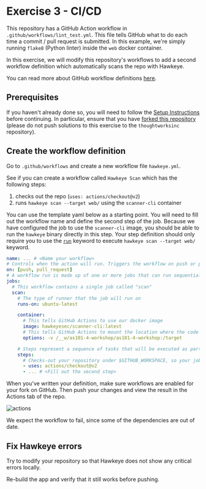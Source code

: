 # Exercise 3 - CI/CD

This repository has a GitHub Action workflow in `.github/workflows/lint_test.yml`. This file tells
GitHub what to do each time a commit / pull request is submitted. In this example, we're simply
running `flake8` (Python linter) inside the `web` docker container.

In this exercise, we will modify this repository's workflows to add a second workflow definition
which automatically scans the repo with Hawkeye.

You can read more about GitHub workflow definitions
[here](https://docs.github.com/en/actions/reference/workflow-syntax-for-github-actions).

## Prerequisites

If you haven't already done so, you will need to follow the [Setup Instructions](00_setup.md) before
continuing. In particular, ensure that you have
[forked this repository](00_setup.md#forking-the-repository) (please do not push solutions to this exercise to the `thoughtworksinc` repository).

## Create the workflow definition

Go to `.github/workflows` and create a new workflow file `hawkeye.yml`.

See if you can create a workflow called `Hawkeye Scan` which has the following steps:

  1. checks out the repo (`uses: actions/checkout@v2`)
  2. runs `hawkeye scan --target web/` using the `scanner-cli` container

 You can use the template yaml below as a starting point. You will need to fill out the workflow name and define the second step of the job. Because we have configured the job to use the `scanner-cli` image, you should be able to run the `hawkeye` binary directly in this step. Your step definition should only require you to use the
[`run`](https://docs.github.com/en/actions/reference/workflow-syntax-for-github-actions#jobsjob_idstepsrun) keyword to execute `hawkeye scan --target web/` keyword.

```yml
name: ... # <Name your workflow>
# Controls when the action will run. Triggers the workflow on push or pull request on any branch
on: [push, pull_request]
# A workflow run is made up of one or more jobs that can run sequentially or in parallel
jobs:
  # This workflow contains a single job called "scan"
  scan:
    # The type of runner that the job will run on
    runs-on: ubuntu-latest

    container:
      # This tells GitHub Actions to use our docker image
      image: hawkeyesec/scanner-cli:latest
      # This tells GitHub Actions to mount the location where the code was checked out to /target
      options: -v /__w/as101-4-workshop/as101-4-workshop:/target

    # Steps represent a sequence of tasks that will be executed as part of the job
    steps:
      # Checks-out your repository under $GITHUB_WORKSPACE, so your job can access it
      - uses: actions/checkout@v2
      - ... # <Fill out the second step>
```

When you've written your definition, make sure workflows are enabled for your fork on GitHub. Then push your changes and view the result in the Actions tab of the repo. 

![actions](images/../../images/actions_tab.png)

We expect the workflow to fail, since some of the dependencies are out of date.

## Fix Hawkeye errors

Try to modify your repository so that Hawkeye does not show any critical errors locally.

Re-build the app and verify that it still works before pushing.
